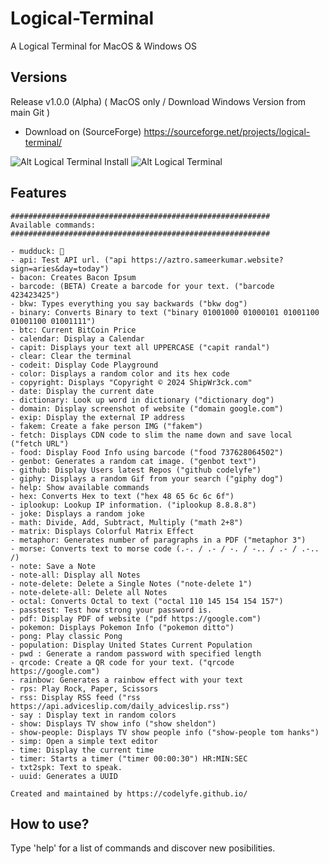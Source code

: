 # Logical-Terminal
A Logical Terminal for MacOS & Windows OS

## Versions 
Release v1.0.0 (Alpha) ( MacOS only / Download Windows Version from main Git )
- Download on (SourceForge) https://sourceforge.net/projects/logical-terminal/

![Alt Logical Terminal Install](https://i.ibb.co/NTrS305/Screenshot-2024-06-01-at-3-22-06-PM.png)
![Alt Logical Terminal](https://i.ibb.co/dMwnD70/Screenshot-2024-06-01-at-3-21-24-PM.png)

## Features
```
##########################################################
Available commands:
##########################################################

- mudduck: 🦆
- api: Test API url. ("api https://aztro.sameerkumar.website?sign=aries&day=today")
- bacon: Creates Bacon Ipsum
- barcode: (BETA) Create a barcode for your text. ("barcode 423423425")
- bkw: Types everything you say backwards ("bkw dog")
- binary: Converts Binary to text ("binary 01001000 01000101 01001100 01001100 01001111")
- btc: Current BitCoin Price
- calendar: Display a Calendar
- capit: Displays your text all UPPERCASE ("capit randal")
- clear: Clear the terminal
- codeit: Display Code Playground
- color: Displays a random color and its hex code
- copyright: Displays "Copyright © 2024 ShipWr3ck.com"
- date: Display the current date
- dictionary: Look up word in dictionary ("dictionary dog")
- domain: Display screenshot of website ("domain google.com")
- exip: Display the external IP address
- fakem: Create a fake person IMG ("fakem")
- fetch: Displays CDN code to slim the name down and save local ("fetch URL")
- food: Display Food Info using barcode ("food 737628064502")
- genbot: Generates a random cat image. ("genbot text")
- github: Display Users latest Repos ("github codelyfe")
- giphy: Displays a random Gif from your search ("giphy dog")
- help: Show available commands
- hex: Converts Hex to text ("hex 48 65 6c 6c 6f")
- iplookup: Lookup IP information. ("iplookup 8.8.8.8")
- joke: Displays a random joke
- math: Divide, Add, Subtract, Multiply ("math 2+8")
- matrix: Displays Colorful Matrix Effect
- metaphor: Generates number of paragraphs in a PDF ("metaphor 3")
- morse: Converts text to morse code (.-. / .- / -. / -.. / .- / .-.. /)
- note: Save a Note
- note-all: Display all Notes
- note-delete: Delete a Single Notes ("note-delete 1")
- note-delete-all: Delete all Notes
- octal: Converts Octal to text ("octal 110 145 154 154 157")
- passtest: Test how strong your password is.
- pdf: Display PDF of website ("pdf https://google.com")
- pokemon: Displays Pokemon Info ("pokemon ditto")
- pong: Play classic Pong
- population: Display United States Current Population
- pwd : Generate a random password with specified length
- qrcode: Create a QR code for your text. ("qrcode https://google.com")
- rainbow: Generates a rainbow effect with your text
- rps: Play Rock, Paper, Scissors
- rss: Display RSS feed ("rss https://api.adviceslip.com/daily_adviceslip.rss")
- say : Display text in random colors
- show: Displays TV show info ("show sheldon")
- show-people: Displays TV show people info ("show-people tom hanks")
- simp: Open a simple text editor
- time: Display the current time
- timer: Starts a timer ("timer 00:00:30") HR:MIN:SEC
- txt2spk: Text to speak.
- uuid: Generates a UUID

Created and maintained by https://codelyfe.github.io/
```

## How to use?

Type 'help' for a list of commands and discover new posibilities.